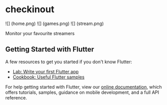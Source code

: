# checkinout

![] (home.png)
![] (games.png)
![] (stream.png)

Monitor your favourite streamers

## Getting Started with Flutter

A few resources to get you started if you don't know Flutter:

- [Lab: Write your first Flutter app](https://flutter.dev/docs/get-started/codelab)
- [Cookbook: Useful Flutter samples](https://flutter.dev/docs/cookbook)

For help getting started with Flutter, view our
[online documentation](https://flutter.dev/docs), which offers tutorials,
samples, guidance on mobile development, and a full API reference.
